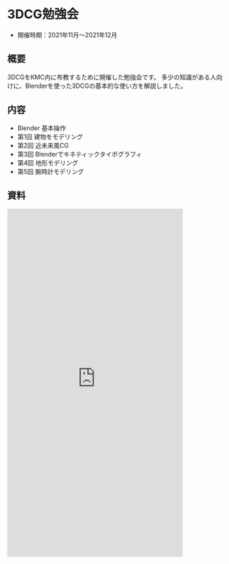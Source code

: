 # 3DCG勉強会

- 開催時期：2021年11月～2021年12月

## 概要

3DCGをKMC内に布教するために開催した勉強会です。
多少の知識がある人向けに、Blenderを使った3DCGの基本的な使い方を解説しました。

## 内容

- Blender 基本操作
- 第1回 建物をモデリング
- 第2回 近未来風CG
- 第3回 Blenderでキネティックタイポグラフィ
- 第4回 地形モデリング
- 第5回 腕時計モデリング

## 資料

<iframe src="https://files.crashrt.work/slides/3dcg.pdf" style="border: 0;" width="80%" height="800px">
    <p>
        スライド：
        <a href="https://files.crashrt.work/slides/3dcg.pdf">
            https://files.crashrt.work/slides/3dcg.pdf
        </a>
    </p>
</iframe>